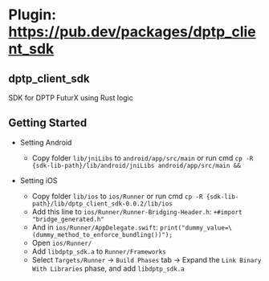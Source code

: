 # Plugin: https://pub.dev/packages/dptp_client_sdk

## dptp_client_sdk

SDK for DPTP FuturX using Rust logic

## Getting Started

- Setting Android 
  - Copy folder `lib/jniLibs` to `android/app/src/main` or run cmd `cp -R {sdk-lib-path}/lib/android/jniLibs android/app/src/main &&`

- Setting iOS
  - Copy folder `lib/ios` to `ios/Runner` or run cmd `cp -R {sdk-lib-path}/lib/dptp_client_sdk-0.0.2/lib/ios`
  - Add this line to `ios/Runner/Runner-Bridging-Header.h`:
  ```+#import "bridge_generated.h"```
  - And in `ios/Runner/AppDelegate.swift`: `print("dummy_value=\(dummy_method_to_enforce_bundling())");`
  - Open `ios/Runner/` 
  - Add `libdptp_sdk.a` to `Runner/Frameworks` 
  - Select `Targets/Runner` -> `Build Phases` tab -> Expand the `Link Binary With Libraries` phase, and add `libdptp_sdk.a`
